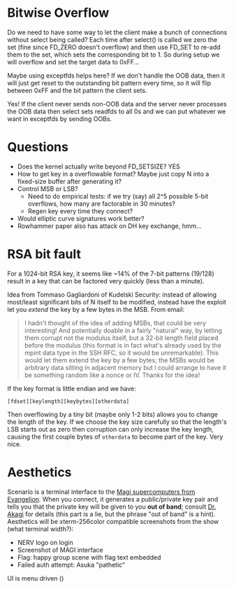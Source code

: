 # Bitwise Overflow

Do we need to have some way to let the client make a bunch of connections without select being called? Each time after select() is called we zero the set (fine since FD_ZERO doesn't overflow) and then use FD_SET to re-add them to the set, which sets the corresponding bit to 1. So during setup we will overflow and set the target data to 0xFF...

Maybe using exceptfds helps here? If we don't handle the OOB data, then it will just get reset to the outstanding bit pattern every time, so it will flip between 0xFF and the bit pattern the client sets.

Yes! If the client never sends non-OOB data and the server never processes the OOB data then select sets readfds to all 0s and we can put whatever we want in exceptfds by sending OOBs.

# Questions

- Does the kernel actually write beyond FD_SETSIZE? YES
- How to get key in a overflowable format? Maybe just copy N into a fixed-size buffer after generating it?
- Control MSB or LSB?
    - Need to do empirical tests: if we try (say) all 2^5 possible 5-bit overflows, how many are factorable in 30 minutes?
    - Regen key every time they connect?
- Would elliptic curve signatures work better?
- Rowhammer paper also has attack on DH key exchange, hmm...

# RSA bit fault

For a 1024-bit RSA key, it seems like ~14% of the 7-bit patterns (19/128) result in a key that can be factored very quickly (less than a minute).

Idea from Tommaso Gagliardoni of Kudelski Security: instead of allowing most/least significant bits of N itself to be modified, instead have the exploit let you *extend* the key by a few bytes in the MSB. From email:

> I hadn't thought of the idea of adding MSBs, that could be very interesting! And potentially doable in a fairly "natural" way, by letting them corrupt not the modulus itself, but a 32-bit length field placed before the modulus (this format is in fact what's already used by the mpint data type in the SSH RFC, so it would be unremarkable). This would let them extend the key by a few bytes; the MSBs would be arbitrary data sitting in adjacent memory but I could arrange to have it be something random like a nonce or IV. Thanks for the idea!

If the key format is little endian and we have:

```
[fdset][keylength][keybytes][otherdata]
```

Then overflowing by a tiny bit (maybe only 1-2 bits) allows you to change the length of the key. If we choose the key size carefully so that the length's LSB starts out as zero then corruption can only increase the key length, causing the first couple bytes of `otherdata` to become part of the key. Very nice.


# Aesthetics

Scenario is a terminal interface to the [Magi supercomputers from Evangelion](https://evangelion.fandom.com/wiki/Magi). When you connect, it generates a public/private key pair and tells you that the private key will be given to you **out of band**; consult [Dr. Akagi](https://evangelion.fandom.com/wiki/Ritsuko_Akagi) for details (this part is a lie, but the phrase "out of band" is a hint). Aesthetics will be xterm-256color compatible screenshots from the show (what terminal width?):

* NERV logo on login
* Screenshot of MAGI interface
* Flag: happy group scene with flag text embedded
* Failed auth attempt: Asuka "pathetic"

UI is menu driven ()
